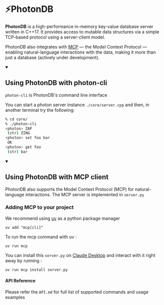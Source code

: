 # ⚡PhotonDB

**PhotonDB** is a high-performance in-memory key-value database server written in C++17. It provides access to mutable data structures via a simple TCP-based protocol using a server-client model.

PhotonDB also integrates with [MCP](https://modelcontextprotocol.io/) — the Model Context Protocol — enabling natural-language interactions with the data, making it more than just a database (actively under development).

<details open>
<summary><h2>Using PhotonDB with photon-cli</h2> </summary>

`photon-cli` is PhotonDB's command line interface

You can start a photon server instance `./core/server.cpp`
and then, in another terminal try the following:

```sh
% cd core/
% ./photon-cli
⚡photon> ZAP
 (str) ZING
⚡photon> set foo bar
 OK
⚡photon> get foo
 (str) bar
```

</details>

<details open>
<summary><h2>Using PhotonDB with MCP client</h2></summary>

PhotonDB also supports the Model Context Protocol (MCP) for natural-language interactions. The MCP server is implemented in `server.py`

### Adding MCP to your project

We recommend using [uv](https://docs.astral.sh/uv/) as a python package manager

```
uv add "mcp[cli]"
```

To run the mcp command with uv :

```
uv run mcp
```

You can install this `server.py` on [Claude Desktop](https://claude.ai/download) and interact with it right away by running :

```
uv run mcp install server.py
```

</details>

#### API Reference

Please refer the `API.md` for full list of supported commands and usage examples
